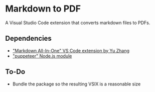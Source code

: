 # Markdown to PDF

A Visual Studio Code extension that converts markdown files to PDFs.

## Dependencies

- ["Markdown All-In-One" VS Code extension by Yu Zhang](https://marketplace.visualstudio.com/items?itemName=yzhang.markdown-all-in-one)
- ["puppeteer" Node.js module](https://www.npmjs.com/package/puppeteer)

## To-Do
- Bundle the package so the resulting VSIX is a reasonable size